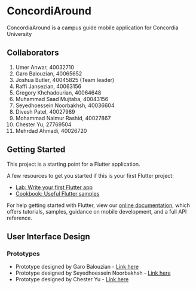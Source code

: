 # ConcordiAround

ConcordiaAround is a campus guide mobile application for Concordia University

## Collaborators

1. Umer Anwar, 40032710
2. Garo Balouzian, 40065652
3. Joshua Butler, 40045825 (Team leader)
4. Raffi Jansezian, 40063156
5. Gregory Khchadourian, 40064648
6. Muhammad Saad Mujtaba, 40043156
7. Seyedhoessein Noorbakhsh, 40036604
8. Divesh Patel, 40027989
9. Mohammad Naimur Rashid, 40027867
10. Chester Yu, 27769504
11. Mehrdad Ahmadi, 40026720

## Getting Started

This project is a starting point for a Flutter application.

A few resources to get you started if this is your first Flutter project:

- [Lab: Write your first Flutter app](https://flutter.dev/docs/get-started/codelab)
- [Cookbook: Useful Flutter samples](https://flutter.dev/docs/cookbook)

For help getting started with Flutter, view our
[online documentation](https://flutter.dev/docs), which offers tutorials,
samples, guidance on mobile development, and a full API reference.

## User Interface Design

### Prototypes

- Prototype designed by Garo Balouzian - [Link here](https://www.figma.com/file/XzHOtigWV0hs67zmfdpPtm/Concordia-Navigation-App?node-id=0%3A1)
- Prototype designed by Seyedhoessein Noorbakhsh - [Link here](https://www.figma.com/file/WlTDgUjK4guinFq5b1VtfV/ConcordiAround?node-id=0%3A1)
- Prototype designed by Chester Yu - [Link here](https://www.figma.com/file/p7wmZIPNqhUBFpw6sPbtKe/Mockup-v0.1?node-id=0%3A9)

